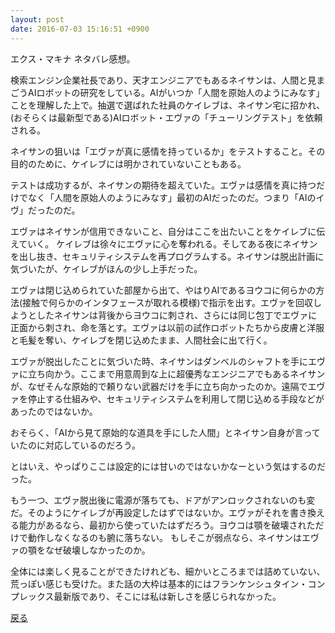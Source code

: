```yaml
---
layout: post
date: 2016-07-03 15:16:51 +0900
---
```


エクス・マキナ ネタバレ感想。

検索エンジン企業社長であり、天才エンジニアでもあるネイサンは、人間と見まごうAIロボットの研究をしている。AIがいつか「人間を原始人のようにみなす」ことを理解した上で。抽選で選ばれた社員のケイレブは、ネイサン宅に招かれ、(おそらくは最新型である)AIロボット・エヴァの「チューリングテスト」を依頼される。

ネイサンの狙いは「エヴァが真に感情を持っているか」をテストすること。その目的のために、ケイレブには明かされていないこともある。

テストは成功するが、ネイサンの期待を超えていた。エヴァは感情を真に持つだけでなく「人間を原始人のようにみなす」最初のAIだったのだ。つまり「AIのイヴ」だったのだ。

エヴァはネイサンが信用できないこと、自分はここを出たいことをケイレブに伝えていく。
ケイレブは徐々にエヴァに心を奪われる。そしてある夜にネイサンを出し抜き、セキュリティシステムを再プログラムする。ネイサンは脱出計画に気づいたが、ケイレブがほんの少し上手だった。

エヴァは閉じ込められていた部屋から出て、やはりAIであるヨウコに何らかの方法(接触で何らかのインタフェースが取れる模様)で指示を出す。エヴァを回収しようとしたネイサンは背後からヨウコに刺され、さらには同じ包丁でエヴァに正面から刺され、命を落とす。エヴァは以前の試作ロボットたちから皮膚と洋服と毛髪を奪い、ケイレブを閉じ込めたまま、人間社会に出て行く。

エヴァが脱出したことに気づいた時、ネイサンはダンベルのシャフトを手にエヴァに立ち向かう。ここまで用意周到な上に超優秀なエンジニアでもあるネイサンが、なぜそんな原始的で頼りない武器だけを手に立ち向かったのか。遠隔でエヴァを停止する仕組みや、セキュリティシステムを利用して閉じ込める手段などがあったのではないか。

おそらく、「AIから見て原始的な道具を手にした人間」とネイサン自身が言っていたのに対応しているのだろう。

とはいえ、やっぱりここは設定的には甘いのではないかなーという気はするのだった。

もう一つ、エヴァ脱出後に電源が落ちても、ドアがアンロックされないのも変だ。そのようにケイレブが再設定したはずではないか。エヴァがそれを書き換える能力があるなら、最初から使っていたはずだろう。ヨウコは顎を破壊されただけで動作しなくなるのも腑に落ちない。 もしそこが弱点なら、ネイサンはエヴァの顎をなぜ破壊しなかったのか。

全体には楽しく見ることができたけれども、細かいところまでは詰めていない、荒っぽい感じも受けた。また話の大枠は基本的にはフランケンシュタイン・コンプレックス最新版であり、そこには私は新しさを感じられなかった。

[戻る](/movabletype/2016/07/ex-machina.html)





